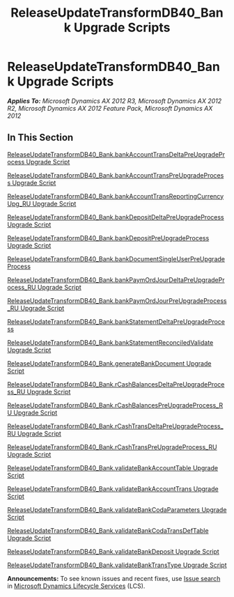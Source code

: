 ﻿---
title: ReleaseUpdateTransformDB40_Bank Upgrade Scripts
TOCTitle: ReleaseUpdateTransformDB40_Bank Upgrade Scripts
ms:assetid: 02d29fe4-6dde-46ac-b521-59b9c92eb4d1
ms:mtpsurl: https://msdn.microsoft.com/en-us/library/JJ684656(v=AX.60)
ms:contentKeyID: 49706353
ms.date: 05/18/2015
mtps_version: v=AX.60
---

# ReleaseUpdateTransformDB40\_Bank Upgrade Scripts 


_**Applies To:** Microsoft Dynamics AX 2012 R3, Microsoft Dynamics AX 2012 R2, Microsoft Dynamics AX 2012 Feature Pack, Microsoft Dynamics AX 2012_

## In This Section

[ReleaseUpdateTransformDB40\_Bank.bankAccountTransDeltaPreUpgradeProcess Upgrade Script](releaseupdatetransformdb40-bank-bankaccounttransdeltapreupgradeprocess-upgrade-script.md)

[ReleaseUpdateTransformDB40\_Bank.bankAccountTransPreUpgradeProcess Upgrade Script](releaseupdatetransformdb40-bank-bankaccounttranspreupgradeprocess-upgrade-script.md)

[ReleaseUpdateTransformDB40\_Bank.bankAccountTransReportingCurrencyUpg\_RU Upgrade Script](releaseupdatetransformdb40-bank-bankaccounttransreportingcurrencyupg-ru-upgrade-script.md)

[ReleaseUpdateTransformDB40\_Bank.bankDepositDeltaPreUpgradeProcess Upgrade Script](releaseupdatetransformdb40-bank-bankdepositdeltapreupgradeprocess-upgrade-script.md)

[ReleaseUpdateTransformDB40\_Bank.bankDepositPreUpgradeProcess Upgrade Script](releaseupdatetransformdb40-bank-bankdepositpreupgradeprocess-upgrade-script.md)

[ReleaseUpdateTransformDB40\_Bank.bankDocumentSingleUserPreUpgradeProcess](releaseupdatetransformdb40-bank-bankdocumentsingleuserpreupgradeprocess.md)

[ReleaseUpdateTransformDB40\_Bank.bankPaymOrdJourDeltaPreUpgradeProcess\_RU Upgrade Script](releaseupdatetransformdb40-bank-bankpaymordjourdeltapreupgradeprocess-ru-upgrade-script.md)

[ReleaseUpdateTransformDB40\_Bank.bankPaymOrdJourPreUpgradeProcess\_RU Upgrade Script](releaseupdatetransformdb40-bank-bankpaymordjourpreupgradeprocess-ru-upgrade-script.md)

[ReleaseUpdateTransformDB40\_Bank.bankStatementDeltaPreUpgradeProcess](releaseupdatetransformdb40-bank-bankstatementdeltapreupgradeprocess.md)

[ReleaseUpdateTransformDB40\_Bank.bankStatementReconciledValidate Upgrade Script](releaseupdatetransformdb40-bank-bankstatementreconciledvalidate-upgrade-script.md)

[ReleaseUpdateTransformDB40\_Bank.generateBankDocument Upgrade Script](releaseupdatetransformdb40-bank-generatebankdocument-upgrade-script.md)

[ReleaseUpdateTransformDB40\_Bank.rCashBalancesDeltaPreUpgradeProcess\_RU Upgrade Script](releaseupdatetransformdb40-bank-rcashbalancesdeltapreupgradeprocess-ru-upgrade-script.md)

[ReleaseUpdateTransformDB40\_Bank.rCashBalancesPreUpgradeProcess\_RU Upgrade Script](releaseupdatetransformdb40-bank-rcashbalancespreupgradeprocess-ru-upgrade-script.md)

[ReleaseUpdateTransformDB40\_Bank.rCashTransDeltaPreUpgradeProcess\_RU Upgrade Script](releaseupdatetransformdb40-bank-rcashtransdeltapreupgradeprocess-ru-upgrade-script.md)

[ReleaseUpdateTransformDB40\_Bank.rCashTransPreUpgradeProcess\_RU Upgrade Script](releaseupdatetransformdb40-bank-rcashtranspreupgradeprocess-ru-upgrade-script.md)

[ReleaseUpdateTransformDB40\_Bank.validateBankAccountTable Upgrade Script](releaseupdatetransformdb40-bank-validatebankaccounttable-upgrade-script.md)

[ReleaseUpdateTransformDB40\_Bank.validateBankAccountTrans Upgrade Script](releaseupdatetransformdb40-bank-validatebankaccounttrans-upgrade-script.md)

[ReleaseUpdateTransformDB40\_Bank.validateBankCodaParameters Upgrade Script](releaseupdatetransformdb40-bank-validatebankcodaparameters-upgrade-script.md)

[ReleaseUpdateTransformDB40\_Bank.validateBankCodaTransDefTable Upgrade Script](releaseupdatetransformdb40-bank-validatebankcodatransdeftable-upgrade-script.md)

[ReleaseUpdateTransformDB40\_Bank.validateBankDeposit Upgrade Script](releaseupdatetransformdb40-bank-validatebankdeposit-upgrade-script.md)

[ReleaseUpdateTransformDB40\_Bank.validateBankTransType Upgrade Script](releaseupdatetransformdb40-bank-validatebanktranstype-upgrade-script.md)

  
**Announcements:** To see known issues and recent fixes, use [Issue search](http://go.microsoft.com/fwlink/?linkid=389258) in [Microsoft Dynamics Lifecycle Services](http://go.microsoft.com/fwlink/?linkid=306505) (LCS).

